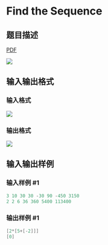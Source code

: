 # Find the Sequence

## 题目描述

[problemUrl]: https://uva.onlinejudge.org/index.php?option=com_onlinejudge&Itemid=8&category=11&page=show_problem&problem=937

[PDF](https://uva.onlinejudge.org/external/9/p996.pdf)

![](https://cdn.luogu.com.cn/upload/vjudge_pic/UVA996/2a544a8a9feaff223d8782039396e7ed30740818.png)

## 输入输出格式

### 输入格式

![](https://cdn.luogu.com.cn/upload/vjudge_pic/UVA996/4ead106985eca74eae5ddc251ce992e9b9c92fc3.png)

### 输出格式

![](https://cdn.luogu.com.cn/upload/vjudge_pic/UVA996/e147d8db0affed7772365381e18e8b9902d51a9a.png)

## 输入输出样例

### 输入样例 #1

```cpp
3 10 30 30 -30 90 -450 3150
2 2 6 36 360 5400 113400
```


### 输出样例 #1

```cpp
[2*[5+[-2]]]
[0]
```



